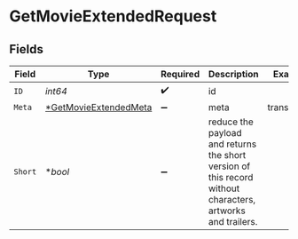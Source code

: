# GetMovieExtendedRequest


## Fields

| Field                                                                                                      | Type                                                                                                       | Required                                                                                                   | Description                                                                                                | Example                                                                                                    |
| ---------------------------------------------------------------------------------------------------------- | ---------------------------------------------------------------------------------------------------------- | ---------------------------------------------------------------------------------------------------------- | ---------------------------------------------------------------------------------------------------------- | ---------------------------------------------------------------------------------------------------------- |
| `ID`                                                                                                       | *int64*                                                                                                    | :heavy_check_mark:                                                                                         | id                                                                                                         |                                                                                                            |
| `Meta`                                                                                                     | [*GetMovieExtendedMeta](../../models/operations/getmovieextendedmeta.md)                                   | :heavy_minus_sign:                                                                                         | meta                                                                                                       | translations                                                                                               |
| `Short`                                                                                                    | **bool*                                                                                                    | :heavy_minus_sign:                                                                                         | reduce the payload and returns the short version of this record without characters, artworks and trailers. |                                                                                                            |